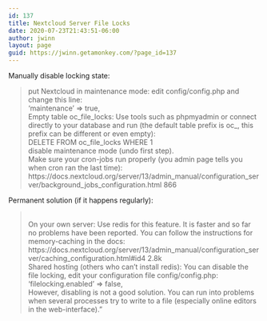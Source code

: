 ```yaml
---
id: 137
title: Nextcloud Server File Locks
date: 2020-07-23T21:43:51-06:00
author: jwinn
layout: page
guid: https://jwinn.getamonkey.com/?page_id=137
---
```

Manually disable locking state:

<blockquote class="wp-block-quote">
  <p>
    put Nextcloud in maintenance mode: edit config/config.php and change this line:<br /> &#8216;maintenance&#8217; => true,<br /> Empty table oc_file_locks: Use tools such as phpmyadmin or connect directly to your database and run (the default table prefix is oc_, this prefix can be different or even empty):<br /> DELETE FROM oc_file_locks WHERE 1<br /> disable maintenance mode (undo first step).<br /> Make sure your cron-jobs run properly (you admin page tells you when cron ran the last time): https://docs.nextcloud.org/server/13/admin_manual/configuration_server/background_jobs_configuration.html 866
  </p>
</blockquote>

Permanent solution (if it happens regularly):

<blockquote class="wp-block-quote">
  <p>
    <br />On your own server: Use redis for this feature. It is faster and so far no problems have been reported. You can follow the instructions for memory-caching in the docs: https://docs.nextcloud.org/server/13/admin_manual/configuration_server/caching_configuration.html#id4 2.8k<br /> Shared hosting (others who can’t install redis): You can disable the file locking, edit your configuration file config/config.php:<br /> &#8216;filelocking.enabled&#8217; => false,<br /> However, disabling is not a good solution. You can run into problems when several processes try to write to a file (especially online editors in the web-interface).&#8221;
  </p>
</blockquote>